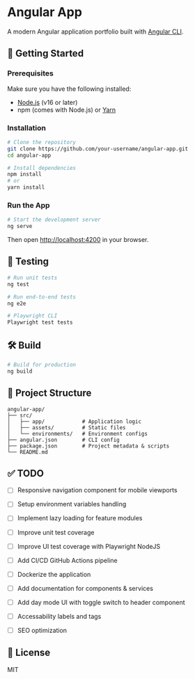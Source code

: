 # Angular App

A modern Angular application portfolio built with [Angular CLI](https://angular.io/cli).

## 🚀 Getting Started

### Prerequisites

Make sure you have the following installed:

- [Node.js](https://nodejs.org/) (v16 or later)
- npm (comes with Node.js) or [Yarn](https://yarnpkg.com/)

### Installation

```bash
# Clone the repository
git clone https://github.com/your-username/angular-app.git
cd angular-app

# Install dependencies
npm install
# or
yarn install
```

### Run the App

```bash
# Start the development server
ng serve
```

Then open [http://localhost:4200](http://localhost:4200) in your browser.

## 🧪 Testing

```bash
# Run unit tests
ng test

# Run end-to-end tests
ng e2e

# Playwright CLI
Playwright test tests
```

## 🛠️ Build

```bash
# Build for production
ng build
```

## 📁 Project Structure

```
angular-app/
├── src/
│   ├── app/            # Application logic
│   ├── assets/         # Static files
│   └── environments/   # Environment configs
├── angular.json        # CLI config
├── package.json        # Project metadata & scripts
└── README.md
```

## ✅ TODO

- [ ] Responsive navigation component for mobile viewports
- [ ] Setup environment variables handling  
- [ ] Implement lazy loading for feature modules  
- [ ] Improve unit test coverage
- [ ] Improve UI test coverage with Playwright NodeJS
- [ ] Add CI/CD GitHub Actions pipeline
- [ ] Dockerize the application  
- [ ] Add documentation for components & services
- [ ] Add day mode UI with toggle switch to header component
- [ ] Accessability labels and tags
- [ ] SEO optimization


## 📄 License

MIT
